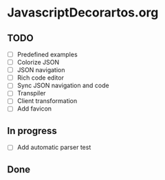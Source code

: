 # JavascriptDecorartos.org

## TODO

- [ ] Predefined examples
- [ ] Colorize JSON
- [ ] JSON navigation
- [ ] Rich code editor
- [ ] Sync JSON navigation and code
- [ ] Transpiler
- [ ] Client transformation
- [ ] Add favicon

## In progress

- [ ] Add automatic parser test

## Done
